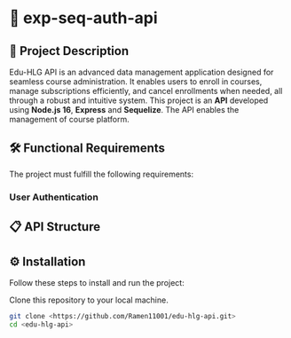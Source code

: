 # 🚀 **exp-seq-auth-api**

## 🌟 **Project Description**

Edu-HLG API is an advanced data management application designed for seamless course administration. It enables users to enroll in courses, manage subscriptions efficiently, and cancel enrollments when needed, all through a robust and intuitive system.
This project is an **API** developed using **Node.js 16**, **Express** and **Sequelize**. The API enables the management of course platform.

## 🛠️ **Functional Requirements**

The project must fulfill the following requirements:

### **User Authentication**


## 📋 **API Structure**
 

## ⚙️ **Installation**

Follow these steps to install and run the project:

Clone this repository to your local machine.
   ```bash
   git clone <https://github.com/Ramen11001/edu-hlg-api.git>
cd <edu-hlg-api>
```